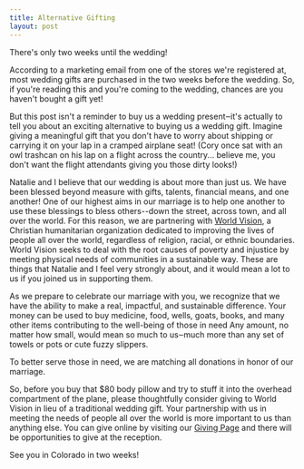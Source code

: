 ```yaml
---
title: Alternative Gifting
layout: post
---
```


There's only two weeks until the wedding! 

According to a marketing email from one of the stores we're registered at, most wedding gifts are purchased in the two weeks before the wedding. So, if you're reading this and you're coming to the wedding, chances are you haven't bought a gift yet! 

But this post isn't a reminder to buy us a wedding present&#8210;it's actually to tell you about an exciting alternative to buying us a wedding gift. Imagine giving a meaningful gift that you don't have to worry about shipping or carrying it on your lap in a cramped airplane seat! (Cory once sat with an owl trashcan on his lap on a flight across the country...
believe me, you don't want the flight attendants giving you those dirty looks!)

Natalie and I believe that our wedding is about more than just us. 
We have been blessed beyond measure with gifts, talents, financial means, and one another!
One of our highest aims in our marriage is to help one another to use these blessings to bless others--down the street, 
across town, and all over the world. For this reason, we are partnering with <a href="http://www.worldvision.org/">World Vision</a>,
a Christian humanitarian organization dedicated to improving the lives of people all over the world, regardless of religion,
racial, or ethnic boundaries. World Vision seeks to deal with the root causes of poverty and injustice by meeting physical
needs of communities in a sustainable way. These are things that Natalie and I feel very strongly about, and it would
mean a lot to us if you joined us in supporting them.

As we prepare to celebrate our marriage with you, we recognize that we have the ability to make a real, impactful, and sustainable difference.
Your money can be used to buy
medicine, food, wells, goats, books, and many other items contributing to the well-being of those in need
Any amount, no matter how small, would mean so much to us&#8210;much more than any set of towels or pots or cute fuzzy slippers.

To better serve those in need, we are matching all donations in honor of our marriage. 

So, before you buy that $80 body pillow and try to stuff it into the overhead compartment of the plane, please thoughtfully
consider giving to World Vision in lieu of a traditional wedding gift. Your partnership with us in meeting the needs of people
all over the world is more important to us than anything else. You can give online by visiting our <a href="../registries/">Giving Page</a>
and there will be opportunities to give at the reception.

See you in Colorado in two weeks!
